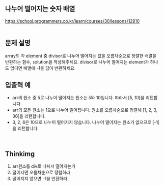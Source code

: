 ## 나누어 떨어지는 숫자 배열
https://school.programmers.co.kr/learn/courses/30/lessons/12910<br>
<br>

## 문제 설명
array의 각 element 중 divisor로 나누어 떨어지는 값을 오름차순으로 정렬한 배열을 반환하는 함수, solution을 작성해주세요.
divisor로 나누어 떨어지는 element가 하나도 없다면 배열에 -1을 담아 반환하세요.
<br>

## 입출력 예
- arr의 원소 중 5로 나누어 떨어지는 원소는 5와 10입니다. 따라서 [5, 10]을 리턴합니다.
- arr의 모든 원소는 1으로 나누어 떨어집니다. 원소를 오름차순으로 정렬해 [1, 2, 3, 36]을 리턴합니다.
- 3, 2, 6은 10으로 나누어 떨어지지 않습니다. 나누어 떨어지는 원소가 없으므로 [-1]을 리턴합니다.
<br>

## Thinkimg 
  1. arr원소를 div로 나눠서 떨어지는가
  2. 떨어지면 오름차순으로 정렬하라
  3. 떨어지지 않으면 -1을 반환하라 